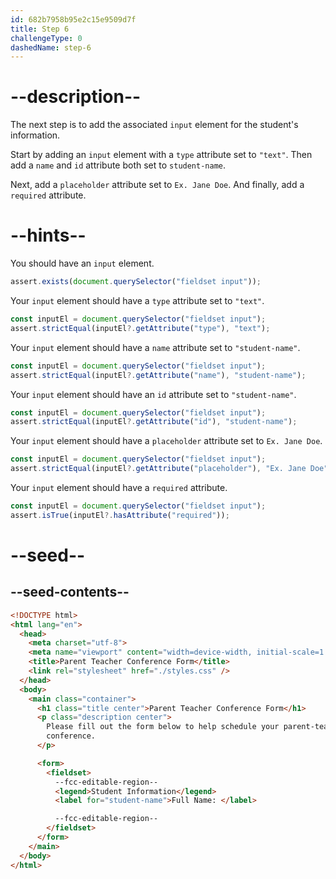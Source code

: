 ```yaml
---
id: 682b7958b95e2c15e9509d7f
title: Step 6
challengeType: 0
dashedName: step-6
---
```


# --description--

The next step is to add the associated `input` element for the student's information.

Start by adding an `input` element with a `type` attribute set to `"text"`. Then add a `name` and `id` attribute both set to `student-name`. 

Next, add a `placeholder` attribute set to `Ex. Jane Doe`. And finally, add a `required` attribute. 

# --hints--

You should have an `input` element.

```js
assert.exists(document.querySelector("fieldset input"));
```

Your `input` element should have a `type` attribute set to `"text"`.

```js
const inputEl = document.querySelector("fieldset input");
assert.strictEqual(inputEl?.getAttribute("type"), "text");
```

Your `input` element should have a `name` attribute set to `"student-name"`.

```js
const inputEl = document.querySelector("fieldset input");
assert.strictEqual(inputEl?.getAttribute("name"), "student-name");
```

Your `input` element should have an `id` attribute set to `"student-name"`.

```js
const inputEl = document.querySelector("fieldset input");
assert.strictEqual(inputEl?.getAttribute("id"), "student-name");
```

Your `input` element should have a `placeholder` attribute set to `Ex. Jane Doe`.

```js
const inputEl = document.querySelector("fieldset input");
assert.strictEqual(inputEl?.getAttribute("placeholder"), "Ex. Jane Doe");
```

Your `input` element should have a `required` attribute.

```js
const inputEl = document.querySelector("fieldset input");
assert.isTrue(inputEl?.hasAttribute("required"));
```

# --seed--

## --seed-contents--

```html
<!DOCTYPE html>
<html lang="en">
  <head>
    <meta charset="utf-8">
    <meta name="viewport" content="width=device-width, initial-scale=1.0">
    <title>Parent Teacher Conference Form</title>
    <link rel="stylesheet" href="./styles.css" />
  </head>
  <body>
    <main class="container">
      <h1 class="title center">Parent Teacher Conference Form</h1>
      <p class="description center">
        Please fill out the form below to help schedule your parent-teacher
        conference.
      </p>

      <form>
        <fieldset>
          --fcc-editable-region--
          <legend>Student Information</legend>
          <label for="student-name">Full Name: </label>

          --fcc-editable-region--
        </fieldset>
      </form>
    </main>
  </body>
</html>
```
